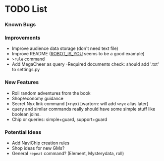 # TODO List

### Known Bugs


### Improvements
- Improve audience data storage (don't need text file)
- Improve README ([ROBOT_IS_YOU](https://github.com/RocketRace/robot-is-you) seems to be a good example)
- `>rule` command
- Add MegaCheer as query
 -Required documents check: should add '.txt' to settings.py

### New Features
- Roll random adventures from the book
- Shop/economy guidance
- Secret Nyx link command (>nyx) [wartorn: will add `>nyx` alias later]
- query and similar commands really should have some simple stuff like boolean joins.
- Chip or queries: simple+guard, support+guard

### Potential Ideas
- Add NaviChip creation rules
- Shop ideas for new GMs?
- General `repeat` command? (Element, Mysterydata, roll)
